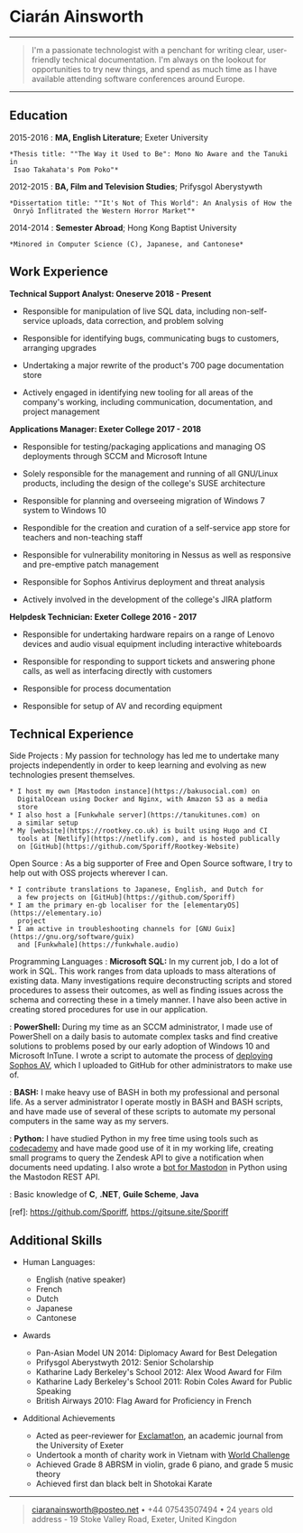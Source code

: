Ciarán Ainsworth
============

----

>  I'm a passionate technologist with a penchant
>  for writing clear, user-friendly technical documentation.
>  I'm always on the lookout for opportunities to try new
>  things, and spend as much time as I have available
>  attending software conferences around Europe.

----

Education
---------

2015-2016
:   **MA, English Literature**; Exeter University

    *Thesis title: ""The Way it Used to Be": Mono No Aware and the Tanuki in
     Isao Takahata's Pom Poko"*

2012-2015
:   **BA, Film and Television Studies**; Prifysgol Aberystywth

    *Dissertation title: ""It's Not of This World": An Analysis of How the
     Onryō Inflitrated the Western Horror Market"*

2014-2014
:   **Semester Abroad**; Hong Kong Baptist University

    *Minored in Computer Science (C), Japanese, and Cantonese*

Work Experience
----------

**Technical Support Analyst: Oneserve 2018 - Present**

* Responsible for manipulation of live SQL data, including non-self-service
  uploads, data correction, and problem solving

* Responsible for identifying bugs, communicating bugs to customers,
  arranging upgrades

* Undertaking a major rewrite of the product's 700 page documentation
  store

* Actively engaged in identifying new tooling for all areas of the company's
  working, including communication, documentation, and project management

**Applications Manager: Exeter College 2017 - 2018**

* Responsible for testing/packaging applications and managing OS
  deployments through SCCM and Microsoft Intune

* Solely responsible for the management and running of all GNU/Linux
  products, including the design of the college's SUSE architecture

* Responsible for planning and overseeing migration of Windows 7
  system to Windows 10

* Respondible for the creation and curation of a self-service app
  store for teachers and non-teaching staff

* Responsible for vulnerability monitoring in Nessus as well as
  responsive and pre-emptive patch management

* Responsible for Sophos Antivirus deployment and threat analysis

* Actively involved in the development of the college's JIRA platform

**Helpdesk Technician: Exeter College 2016 - 2017**

* Responsible for undertaking hardware repairs on a range of Lenovo
  devices and audio visual equipment including interactive whiteboards

* Responsible for responding to support tickets and answering phone
  calls, as well as interfacing directly with customers

* Responsible for process documentation

* Responsible for setup of AV and recording equipment

Technical Experience
--------------------

Side Projects
:   My passion for technology has led me to undertake many projects independently
    in order to keep learning and evolving as new technologies present themselves.

    * I host my own [Mastodon instance](https://bakusocial.com) on
      DigitalOcean using Docker and Nginx, with Amazon S3 as a media
      store
    * I also host a [Funkwhale server](https://tanukitunes.com) on
      a similar setup
    * My [website](https://rootkey.co.uk) is built using Hugo and CI
      tools at [Netlify](https://netlify.com), and is hosted publically
      on [GitHub](https://github.com/Sporiff/Rootkey-Website)

Open Source
:   As a big supporter of Free and Open Source software, I try to help
    out with OSS projects wherever I can.

    * I contribute translations to Japanese, English, and Dutch for
      a few projects on [GitHub](https://github.com/Sporiff)
    * I am the primary en-gb localiser for the [elementaryOS](https://elementary.io)
      project
    * I am active in troubleshooting channels for [GNU Guix](https://gnu.org/software/guix)
      and [Funkwhale](https://funkwhale.audio)

Programming Languages
:   **Microsoft SQL:** In my current job, I do a lot of work in SQL.
    This work ranges from data uploads to mass alterations of existing data.
    Many investigations require deconstructing scripts and stored procedures
    to assess their outcomes, as well as finding issues across the schema
    and correcting these in a timely manner. I have also been active in creating
    stored procedures for use in our application.

:   **PowerShell:** During my time as an SCCM administrator, I made use
    of PowerShell on a daily basis to automate complex tasks and find
    creative solutions to problems posed by our early adoption of Windows
    10 and Microsoft InTune. I wrote a script to automate the process of
    [deploying Sophos AV](https://github.com/Sporiff/Sophos-Install),
    which I uploaded to GitHub for other administrators to make use of.
    
:   **BASH:** I make heavy use of BASH in both my professional and personal
    life. As a server administrator I operate mostly in BASH and BASH scripts,
    and have made use of several of these scripts to automate my personal
    computers in the same way as my servers.

:   **Python:** I have studied Python in my free time using tools such as
    [codecademy](https://codecademy.com) and have made good use of it in my working life, 
    creating small programs to query the Zendesk API to give a notification when
    documents need updating. I also wrote a [bot for Mastodon](https://gitsune.site/Sporiff/tsukumogami)
    in Python using the Mastodon REST API.

:   Basic knowledge of **C**, **.NET**, **Guile Scheme**, **Java**

[ref]: https://github.com/Sporiff, https://gitsune.site/Sporiff

Additional Skills
----------------------------------------

* Human Languages:

     * English (native speaker)
     * French
     * Dutch
     * Japanese
     * Cantonese

* Awards

     * Pan-Asian Model UN 2014: Diplomacy Award for Best Delegation
     * Prifysgol Aberystwyth 2012: Senior Scholarship
     * Katharine Lady Berkeley's School 2012: Alex Wood Award for Film
     * Katharine Lady Berkeley's School 2011: Robin Coles Award for Public Speaking
     * British Airways 2010: Flag Award for Proficiency in French

* Additional Achievements

     * Acted as peer-reviewer for [Exclamat!on](https://humanities.exeter.ac.uk/english/research/publications/exclamation),
       an academic journal from the University of Exeter
     * Undertook a month of charity work in Vietnam with [World Challenge](https://worldchallenge.com)
     * Achieved Grade 8 ABRSM in violin, grade 6 piano, and grade 5 music theory
     * Achieved first dan black belt in Shotokai Karate

----

> <ciaranainsworth@posteo.net> • +44 07543507494 • 24 years old\
> address - 19 Stoke Valley Road, Exeter, United Kingdon
